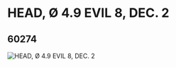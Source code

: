 # HEAD, Ø 4.9 EVIL 8, DEC. 2
## 60274
![HEAD, Ø 4.9 EVIL 8, DEC. 2](https://lc-www-live-s.legocdn.com/media/bricks/5/2/4510053.jpg)